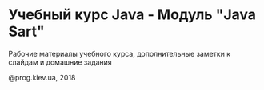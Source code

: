 # Учебный курс Java - Модуль "Java Sart"
Рабочие материалы учебного курса, дополнительные заметки к слайдам и домашние задания

@prog.kiev.ua, 2018